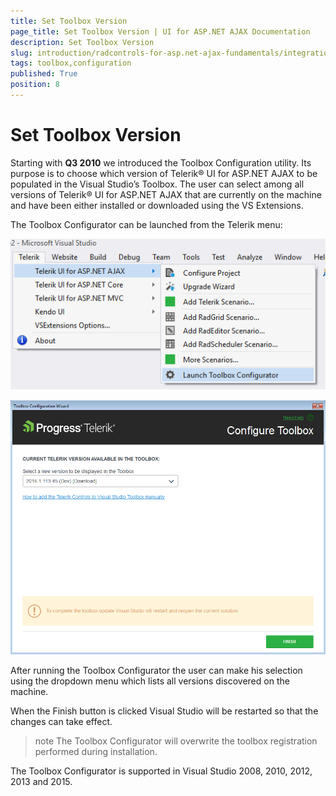 ```yaml
---
title: Set Toolbox Version
page_title: Set Toolbox Version | UI for ASP.NET AJAX Documentation
description: Set Toolbox Version
slug: introduction/radcontrols-for-asp.net-ajax-fundamentals/integration-with-visual-studio/visual-studio-extensions/toolbox-configuration
tags: toolbox,configuration
published: True
position: 8
---
```


# Set Toolbox Version





Starting with **Q3 2010** we introduced the Toolbox Configuration utility. Its purpose is to choose which version of Telerik® UI for ASP.NET AJAX to be populated in the Visual Studio’s Toolbox. The user can select among all versions of Telerik® UI for ASP.NET AJAX that are currently on the machine and have been either installed or downloaded using the VS Extensions.

The Toolbox Configurator can be launched from the Telerik menu:

![introduction-vsx toolboxconfigurator menu](images/introduction-vsx_toolboxconfigurator_menu.png)

![introduction-vsx toolboxconfigurator](images/introduction-vsx_toolboxconfigurator.png)

After running the Toolbox Configurator the user can make his selection using the dropdown menu which lists all versions discovered on the machine.

When the Finish button is clicked Visual Studio will be restarted so that the changes can take effect.

>note The Toolbox Configurator will overwrite the toolbox registration performed during installation.
>

The Toolbox Configurator is supported in Visual Studio 2008, 2010, 2012, 2013 and 2015.
